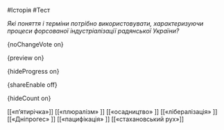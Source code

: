#Історія #Тест

*Які поняття і терміни потрібно використовувати, характеризуючи процеси форсованої індустріалізації радянської України?*

{noChangeVote on}

{preview on}

{hideProgress on}

{shareEnable off}

{hideCount on}

[[«п’ятирічка»]]
[[«плюралізм» ]]
[[«осадництво» ]]
[[«лібералізація» ]]
[[«Дніпрогес» ]]
[[«пацифікація» ]]
[[«стахановський рух»]]
